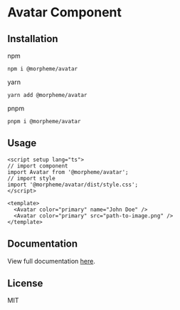 # Avatar Component

## Installation

npm

```
npm i @morpheme/avatar
```

yarn

```
yarn add @morpheme/avatar
```

pnpm

```
pnpm i @morpheme/avatar
```

## Usage

```vue
<script setup lang="ts">
// import component
import Avatar from '@morpheme/avatar';
// import style
import '@morpheme/avatar/dist/style.css';
</script>

<template>
  <Avatar color="primary" name="John Doe" />
  <Avatar color="primary" src="path-to-image.png" />
</template>
```

## Documentation

View full documentation [here](https://gits-ui.web.app/?path=/story/components-avatar--variants).

## License

MIT
